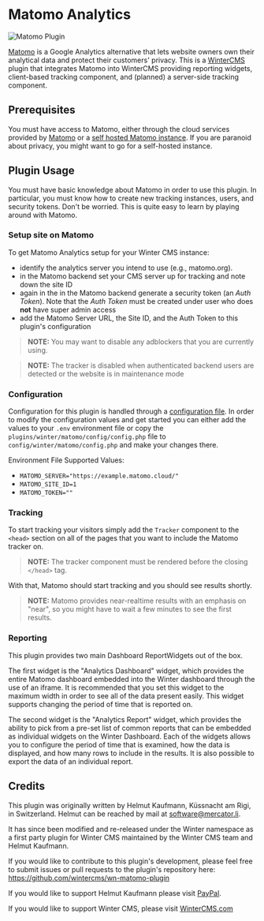 # Matomo Analytics

![Matomo Plugin](https://user-images.githubusercontent.com/15900351/156275611-363b795f-bea8-47f2-b6dc-d7852ad5efcd.png)

[Matomo](https://matomo.org) is a Google Analytics alternative that lets website owners own their analytical data and protect their customers' privacy. This is a [WinterCMS](https://wintercms.com) plugin that integrates Matomo into WinterCMS providing reporting widgets, client-based tracking component, and (planned) a server-side tracking component.

## Prerequisites

You must have access to Matomo, either through the cloud services provided by [Matomo](https://matomo.org) or a [self hosted Matomo instance](https://matomo.org/matomo-on-premise/). If you are paranoid about privacy, you might want to go for a self-hosted instance.

## Plugin Usage
You must have basic knowledge about Matomo in order to use this plugin. In particular, you must know how to create new tracking instances, users, and security tokens. Don't be worried. This is quite easy to learn by playing around with Matomo.

### Setup site on Matomo

To get Matomo Analytics setup for your Winter CMS instance:

- identify the analytics server you intend to use (e.g., matomo.org).
- in the Matomo backend set your CMS server up for tracking and note down the site ID
- again in the in the Matomo backend generate a security token (an *Auth Token*). Note that the *Auth Token* must be created under user who does **not** have super admin access
- add the Matomo Server URL, the Site ID, and the Auth Token to this plugin's configuration

>**NOTE:** You may want to disable any adblockers that you are currently using.

>**NOTE:** The tracker is disabled when authenticated backend users are detected or the website is in maintenance mode

### Configuration

Configuration for this plugin is handled through a [configuration file](https://wintercms.com/docs/plugin/settings#file-configuration). In order to modify the configuration values and get started you can either add the values to your `.env` environment file or copy the `plugins/winter/matomo/config/config.php` file to `config/winter/matomo/config.php` and make your changes there.

Environment File Supported Values:
- `MATOMO_SERVER="https://example.matomo.cloud/"`
- `MATOMO_SITE_ID=1`
- `MATOMO_TOKEN=""`

### Tracking
To start tracking your visitors simply add the `Tracker` component to the `<head>` section on all of the pages that you want to include the Matomo tracker on.

>**NOTE:** The tracker component must be rendered before the closing `</head>` tag.

With that, Matomo should start tracking and you should see results shortly.

> **NOTE:** Matomo provides near-realtime results with an emphasis on "near", so you might have to wait a few minutes to see the first results.

### Reporting
This plugin provides two main Dashboard ReportWidgets out of the box.

The first widget is the "Analytics Dashboard" widget, which provides the entire Matomo dashboard embedded into the Winter dashboard through the use of an iframe. It is recommended that you set this widget to the maximum width in order to see all of the data present easily. This widget supports changing the period of time that is reported on.

The second widget is the "Analytics Report" widget, which provides the ability to pick from a pre-set list of common reports that can be embedded as individual widgets on the Winter Dashboard. Each of the widgets allows you to configure the period of time that is examined, how the data is displayed, and how many rows to include in the results. It is also possible to export the data of an individual report.

## Credits
This plugin was originally written by Helmut Kaufmann, Küssnacht am Rigi, in Switzerland. Helmut can be reached by mail at <software@mercator.li>.

It has since been modified and re-released under the Winter namespace as a first party plugin for Winter CMS maintained by the Winter CMS team and Helmut Kaufmann.

If you would like to contribute to this plugin's development, please feel free to submit issues or pull requests to the plugin's repository here: https://github.com/wintercms/wn-matomo-plugin

If you would like to support Helmut Kaufmann please visit [PayPal](https://www.paypal.com/donate/?hosted_button_id=MZYBN2NEDEDNC).

If you would like to support Winter CMS, please visit [WinterCMS.com](https://wintercms.com/support)
